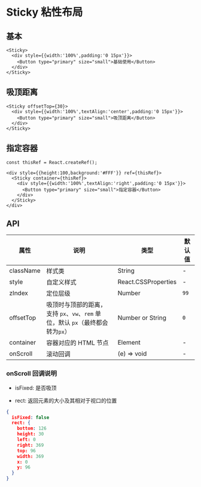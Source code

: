 
# Sticky 粘性布局

## 基本

```tsx
<Sticky>
  <div style={{width:'100%',padding:'0 15px'}}>
    <Button type="primary" size="small">基础使用</Button>
  </div>
</Sticky>
```

## 吸顶距离

```tsx
<Sticky offsetTop={30}>
  <div style={{width:'100%',textAlign:'center',padding:'0 15px'}}>
    <Button type="primary" size="small">吸顶距离</Button>
  </div>
</Sticky>
```

## 指定容器

```tsx
const thisRef = React.createRef();

<div style={{height:100,background:'#FFF'}} ref={thisRef}>
  <Sticky container={thisRef}>
    <div style={{width:'100%',textAlign:'right',padding:'0 15px'}}>
      <Button type="primary" size="small">指定容器</Button>
    </div>
  </Sticky>
</div>
```

## API

属性 | 说明 | 类型 | 默认值
----|-----|------|------
| className | 样式类  | String |  - |
| style | 自定义样式  | React.CSSProperties  | -  |
| zIndex | 定位层级   | Number  | `99`  |
| offsetTop |   吸顶时与顶部的距离，支持 `px`、`vw`、`rem` 单位，默认 `px`（最终都会转为`px`）  | Number or String  | `0` |
| container  |  容器对应的 HTML 节点 | Element |  -  |
| onScroll  |  滚动回调 | (e) => void |  -  |

### onScroll 回调说明

 - isFixed: 是否吸顶

 - rect: 返回元素的大小及其相对于视口的位置

```json
{
  isFixed: false
  rect: {
    bottom: 126
    height: 30
    left: 0
    right: 369
    top: 96
    width: 369
    x: 0
    y: 96
  }
}
```